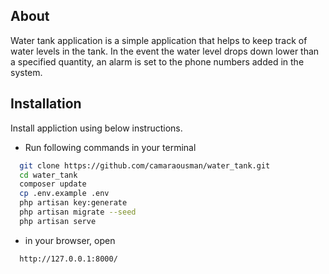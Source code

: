 ## About
Water tank application is a simple application that helps to keep track of water levels in the tank.
In the event the water level drops down lower than a specified quantity,
an alarm is set to the phone numbers added in the system.

## Installation

Install appliction using below instructions.

- Run following commands in your terminal
```bash
  git clone https://github.com/camaraousman/water_tank.git
  cd water_tank
  composer update
  cp .env.example .env
  php artisan key:generate
  php artisan migrate --seed
  php artisan serve
```

- in your browser, open
```bash
  http://127.0.0.1:8000/
```
